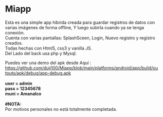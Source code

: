 # Miapp
Esta es una simple app híbrida creada para guardar registros de datos con varias imágenes de forma offline, Y luego subirla cuando ya se tenga conexión. <br>
Cuenta con varias pantallas: SplashSceen, Login, Nuevo registro y registro creados. <br>
Todas hechas con Html5, css3 y vanilla JS. <br>
Del Lado del back usa php y Mysql.<br>

Puedes ver una demo del apk desde Aquí : https://github.com/duji100/Miapp/blob/main/platforms/android/app/build/outputs/apk/debug/app-debug.apk <br>
<br>
<b>
user = admin<br>
pass = 12345678<br>
muni = Amanalco<br>
</b>
<br>
<b>#NOTA:</b><br>
Por motivos personales no está totalmente completada.
